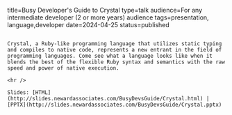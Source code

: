 title=Busy Developer's Guide to Crystal
type=talk
audience=For any intermediate developer (2 or more years) audience
tags=presentation, language,developer
date=2024-04-25
status=published
~~~~~~

Crystal, a Ruby-like programming language that utilizes static typing and compiles to native code, represents a new entrant in the field of programming languages. Come see what a language looks like when it blends the best of the flexible Ruby syntax and semantics with the raw speed and power of native execution.
    
<hr />

Slides: [HTML](http://slides.newardassociates.com/BusyDevsGuide/Crystal.html) | [PPTX](http://slides.newardassociates.com/BusyDevsGuide/Crystal.pptx)
